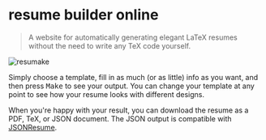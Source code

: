 # resume builder online

> A website for automatically generating elegant LaTeX resumes without the need to write any TeX code yourself.


![resumake](https://i.imgur.com/QUoFVmG.png)

Simply choose a template, fill in as much (or as little) info as you want, and then press <kbd>Make</kbd> to see your output. You can change your template at any point to see how your resume looks with different designs.

When you're happy with your result, you can download the resume as a PDF, TeX, or JSON document. The JSON output is compatible with [JSONResume](https://jsonresume.org).
